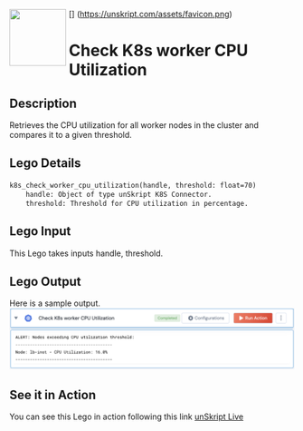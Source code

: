 [<img align="left" src="https://unskript.com/assets/favicon.png" width="100" height="100" style="padding-right: 5px">]
(https://unskript.com/assets/favicon.png)
<h1>Check K8s worker CPU Utilization</h1>

## Description
Retrieves the CPU utilization for all worker nodes in the cluster and compares it to a given threshold.

## Lego Details
	k8s_check_worker_cpu_utilization(handle, threshold: float=70)
		handle: Object of type unSkript K8S Connector.
		threshold: Threshold for CPU utilization in percentage.


## Lego Input
This Lego takes inputs handle, threshold.

## Lego Output
Here is a sample output.
<img src="./1.png">

## See it in Action

You can see this Lego in action following this link [unSkript Live](https://us.app.unskript.io)